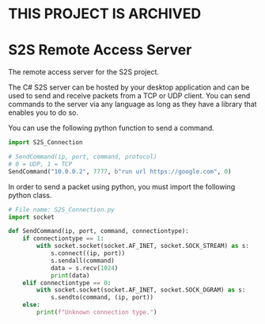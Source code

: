 # THIS PROJECT IS ARCHIVED

# S2S Remote Access Server
The remote access server for the S2S project.

The C# S2S server can be hosted by your desktop application and can be used to send and receive packets from a TCP or UDP client. You can send commands to the server via any language as long as they have a library that enables you to do so.

You can use the following python function to send a command.
```py
import S2S_Connection

# SendCommand(ip, port, command, protocol)
# 0 = UDP, 1 = TCP
SendCommand("10.0.0.2", 7777, b"run url https://google.com", 0)
```

In order to send a packet using python, you must import the following python class.
```py
# File name: S2S_Connection.py
import socket

def SendCommand(ip, port, command, connectiontype):
    if connectiontype == 1:
        with socket.socket(socket.AF_INET, socket.SOCK_STREAM) as s:
            s.connect((ip, port))
            s.sendall(command)
            data = s.recv(1024)
            print(data)
    elif connectiontype == 0:
        with socket.socket(socket.AF_INET, socket.SOCK_DGRAM) as s:
            s.sendto(command, (ip, port))
    else:
        print(f"Unknown connection type.")

```
